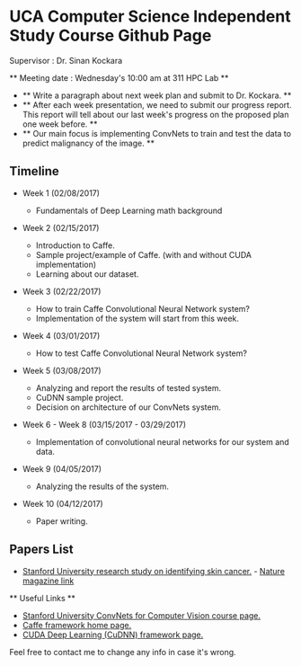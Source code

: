 # UCA Computer Science Independent Study Course Github Page
Supervisor : Dr. Sinan Kockara

** Meeting date : Wednesday's 10:00 am at 311 HPC Lab **

 - ** Write a paragraph about next week plan and submit to Dr. Kockara. **
 - ** After each week presentation, we need to submit our progress report. This report will tell about our last week's progress on the proposed plan one week before. **
 - ** Our main focus is implementing ConvNets to train and test the data to predict malignancy of the image. **


 ## Timeline


 - Week 1 (02/08/2017)
	- Fundamentals of Deep Learning math background

 - Week 2 (02/15/2017)
	- Introduction to Caffe.
	- Sample project/example of Caffe. (with and without CUDA implementation)
	- Learning about our dataset. 

 - Week 3 (02/22/2017)
	- How to train Caffe Convolutional Neural Network system?
	- Implementation of the system will start from this week.

 - Week 4 (03/01/2017)
	- How to test Caffe Convolutional Neural Network system?

 - Week 5 (03/08/2017)
	- Analyzing and report the results of tested system. 
	- CuDNN sample project.
	- Decision on architecture of our ConvNets system.

 - Week 6 - Week 8 (03/15/2017 - 03/29/2017)
	- Implementation of convolutional neural networks for our system and data.

 - Week 9 (04/05/2017)
	- Analyzing the results of the system.

 - Week 10 (04/12/2017)
	- Paper writing.

 ## Papers List
 - [Stanford University research study on identifying skin cancer.](http://news.stanford.edu/2017/01/25/artificial-intelligence-used-identify-skin-cancer/) - [Nature magazine link](http://www.nature.com/nature/journal/v542/n7639/pdf/nature21056.pdf)

 ** Useful Links ** 
 - [Stanford University ConvNets for Computer Vision course page.](http://cs231n.stanford.edu/)
 - [Caffe framework home page.](http://caffe.berkeleyvision.org/)
 - [CUDA Deep Learning (CuDNN) framework page.](https://developer.nvidia.com/cudnn)


Feel free to contact me to change any info in case it's wrong.